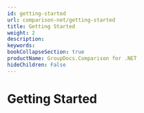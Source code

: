 ```yaml
---
id: getting-started
url: comparison-net/getting-started
title: Getting Started
weight: 2
description: 
keywords: 
bookCollapseSection: true
productName: GroupDocs.Comparison for .NET
hideChildren: False
---
```


# Getting Started


